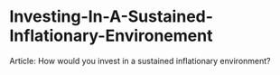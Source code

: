 # Investing-In-A-Sustained-Inflationary-Environement
Article: How would you invest in a sustained inflationary environment?

